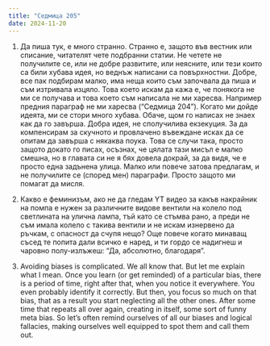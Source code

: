 ```yaml
---
title: "Седмица 205"
date: 2024-11-20
---
```



1. Да пиша тук, е много странно. Странно е, защото във вестник или списание, читателят чете подбранни статии. Не четете не получилите се, или не добре развитите, или неясните, или тези които са били хубава идея, но веднъж написани са повърхностни. Добре, все пак подбирам малко, има неща които съм започвала да пиша и съм изтривала изцяло. Това което искам да кажа е, че понякога не ми се получава и това което съм написала не ми харесва. Например предния параграф не ми харесва (“Седмица 204”). Когато ми дойде идеята, ми се стори много хубава. Обаче, щом го написах не знаех как да го завърша. Добра идея, не сполучилива екзекуция. За да компенсирам за скучното и провлачено въвеждане исках да се опитам да завърша с някаква поука. Това се случи така, просто защото докато го писах, осъзнах, че цялата тази мисъл е малко смешна, но в главата си не я бях довела докрай, за да видя, че е просто една задънена улица. 
Малко или повече затова предлагам, и не получилите се (според мен) параграфи. Просто защото ми помагат да мисля.

2. Какво е феминизъм, ако не да гледам YT видео за какъв накрайник на помпа е нужен за различните видове вентили на колело под светлината на улична лампа, тъй като се стъмва рано, а преди не съм имала колело с такива вентили и не искам изнервено да ръчкам, с опасност да счупя нещо? Още повече когато минаващ съсед те попита дали всичко е наред, и ти гордо се надигнеш и чаровно полу-излъжеш: “Да, абсолютно, благодаря”.  

3. Avoiding biases is complicated. We all know that. But let me explain what I mean. 
Once you learn (or get reminded) of a particular bias, there is a period of time, right after that, when you notice it everywhere. You even probably identify it correctly. But then, you focus so much on that bias, that as a result you start neglecting all the other ones. 
After some time that repeats all over again, creating in itself, some sort of funny meta bias. 
So let’s often remind ourselves of all our biases and logical fallacies, making ourselves well equipped to spot them and call them out. 

